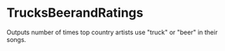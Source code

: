 # TrucksBeerandRatings
Outputs number of times top country artists use "truck" or "beer" in their songs.
